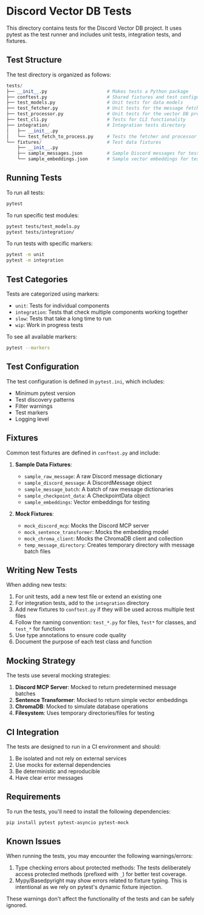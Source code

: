 # Discord Vector DB Tests

This directory contains tests for the Discord Vector DB project. It uses pytest as the test runner and includes unit tests, integration tests, and fixtures.

## Test Structure

The test directory is organized as follows:

```python
tests/
├── __init__.py                      # Makes tests a Python package
├── conftest.py                      # Shared fixtures and test configuration
├── test_models.py                   # Unit tests for data models
├── test_fetcher.py                  # Unit tests for the message fetcher
├── test_processor.py                # Unit tests for the vector DB processor
├── test_cli.py                      # Tests for CLI functionality
├── integration/                     # Integration tests directory
│   ├── __init__.py
│   └── test_fetch_to_process.py     # Tests the fetcher and processor together
└── fixtures/                        # Test data fixtures
    ├── __init__.py
    ├── sample_messages.json         # Sample Discord messages for testing
    └── sample_embeddings.json       # Sample vector embeddings for testing
```

## Running Tests

To run all tests:

```bash
pytest
```

To run specific test modules:

```bash
pytest tests/test_models.py
pytest tests/integration/
```

To run tests with specific markers:

```bash
pytest -m unit
pytest -m integration
```

## Test Categories

Tests are categorized using markers:

- `unit`: Tests for individual components
- `integration`: Tests that check multiple components working together
- `slow`: Tests that take a long time to run
- `wip`: Work in progress tests

To see all available markers:

```bash
pytest --markers
```

## Test Configuration

The test configuration is defined in `pytest.ini`, which includes:

- Minimum pytest version
- Test discovery patterns
- Filter warnings
- Test markers
- Logging level

## Fixtures

Common test fixtures are defined in `conftest.py` and include:

1. **Sample Data Fixtures**:
   - `sample_raw_message`: A raw Discord message dictionary
   - `sample_discord_message`: A DiscordMessage object
   - `sample_message_batch`: A batch of raw message dictionaries
   - `sample_checkpoint_data`: A CheckpointData object
   - `sample_embeddings`: Vector embeddings for testing

2. **Mock Fixtures**:
   - `mock_discord_mcp`: Mocks the Discord MCP server
   - `mock_sentence_transformer`: Mocks the embedding model
   - `mock_chroma_client`: Mocks the ChromaDB client and collection
   - `temp_message_directory`: Creates temporary directory with message batch files

## Writing New Tests

When adding new tests:

1. For unit tests, add a new test file or extend an existing one
2. For integration tests, add to the `integration` directory
3. Add new fixtures to `conftest.py` if they will be used across multiple test files
4. Follow the naming convention: `test_*.py` for files, `Test*` for classes, and `test_*` for functions
5. Use type annotations to ensure code quality
6. Document the purpose of each test class and function

## Mocking Strategy

The tests use several mocking strategies:

1. **Discord MCP Server**: Mocked to return predetermined message batches
2. **Sentence Transformer**: Mocked to return simple vector embeddings
3. **ChromaDB**: Mocked to simulate database operations
4. **Filesystem**: Uses temporary directories/files for testing

## CI Integration

The tests are designed to run in a CI environment and should:

1. Be isolated and not rely on external services
2. Use mocks for external dependencies
3. Be deterministic and reproducible
4. Have clear error messages

## Requirements

To run the tests, you'll need to install the following dependencies:

```bash
pip install pytest pytest-asyncio pytest-mock
```

## Known Issues

When running the tests, you may encounter the following warnings/errors:

1. Type checking errors about protected methods: The tests deliberately access protected methods (prefixed with `_`) for better test coverage.
2. Mypy/Basedpyright may show errors related to fixture typing. This is intentional as we rely on pytest's dynamic fixture injection.

These warnings don't affect the functionality of the tests and can be safely ignored.
